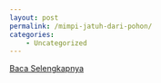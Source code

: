 ```yaml
---
layout: post
permalink: /mimpi-jatuh-dari-pohon/
categories:
    - Uncategorized
---
```


[Baca Selengkapnya](/06)